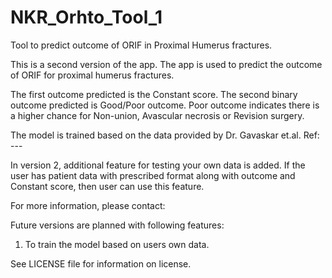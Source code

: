 # NKR_Orhto_Tool_1
Tool to predict outcome of ORIF in Proximal Humerus fractures.

This is a second version of the app. 
The app is used to predict the outcome of ORIF for proximal humerus fractures. 

The first outcome predicted is the Constant score. The second binary outcome predicted is Good/Poor outcome. 
Poor outcome indicates there is a higher chance for Non-union, Avascular necrosis or Revision surgery. 

The model is trained based on the data provided by Dr. Gavaskar et.al. 
Ref: ---

In version 2, additional feature for testing your own data is added. 
If the user has patient data with prescribed format along with outcome and Constant score, then user can use this feature. 

For more information, please contact: 


Future versions are planned with following features:
1) To train the model based on users own data. 

See LICENSE file for information on license. 

